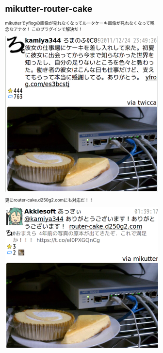 # mikutter-router-cake

mikutterでyflogの画像が見れなくなってルータケーキ画像が見れなくなって残念なアナタ！
このプラグインで解決だ！

![router-cake](https://raw.githubusercontent.com/trickart/mikutter-router-cake/master/router-cake.png)

更にrouter-cake.d250g2.comにも対応だ！！

![router-cake.d250g2.com](https://raw.githubusercontent.com/trickart/mikutter-router-cake/master/router-cake.d250g2.com.png)